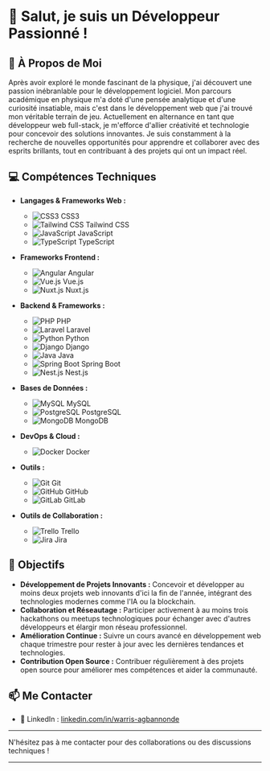 # 👋 Salut, je suis un Développeur Passionné !

## 🚀 À Propos de Moi

Après avoir exploré le monde fascinant de la physique, j'ai découvert une passion inébranlable pour le développement logiciel. Mon parcours académique en physique m'a doté d'une pensée analytique et d'une curiosité insatiable, mais c'est dans le développement web que j'ai trouvé mon véritable terrain de jeu. Actuellement en alternance en tant que développeur web full-stack, je m'efforce d'allier créativité et technologie pour concevoir des solutions innovantes. Je suis constamment à la recherche de nouvelles opportunités pour apprendre et collaborer avec des esprits brillants, tout en contribuant à des projets qui ont un impact réel.

## 💻 Compétences Techniques

- **Langages & Frameworks Web :**
  - ![CSS3](https://img.shields.io/badge/-CSS3-1572B6?style=flat-square&logo=css3&logoColor=white&labelColor=282828&logoWidth=40)  CSS3
  - ![Tailwind CSS](https://img.shields.io/badge/-Tailwind_CSS-38B2AC?style=flat-square&logo=tailwind-css&logoColor=white&labelColor=282828&logoWidth=40)  Tailwind CSS
  - ![JavaScript](https://img.shields.io/badge/-JavaScript-F7DF1E?style=flat-square&logo=javascript&logoColor=black&labelColor=282828&logoWidth=40)  JavaScript
  - ![TypeScript](https://img.shields.io/badge/-TypeScript-007ACC?style=flat-square&logo=typescript&logoColor=white&labelColor=282828&logoWidth=40)  TypeScript

- **Frameworks Frontend :**
  - ![Angular](https://img.shields.io/badge/-Angular-DD0031?style=flat-square&logo=angular&logoColor=white&labelColor=282828&logoWidth=40)  Angular
  - ![Vue.js](https://img.shields.io/badge/-Vue.js-4FC08D?style=flat-square&logo=vue.js&logoColor=white&labelColor=282828&logoWidth=40)  Vue.js
  - ![Nuxt.js](https://img.shields.io/badge/-Nuxt.js-4FC08D?style=flat-square&logo=nuxt.js&logoColor=white&labelColor=282828&logoWidth=40)  Nuxt.js

- **Backend & Frameworks :**
  - ![PHP](https://img.shields.io/badge/-PHP-777BB4?style=flat-square&logo=php&logoColor=white&labelColor=282828&logoWidth=40)  PHP
  - ![Laravel](https://img.shields.io/badge/-Laravel-FF2D20?style=flat-square&logo=laravel&logoColor=white&labelColor=282828&logoWidth=40)  Laravel
  - ![Python](https://img.shields.io/badge/-Python-3776AB?style=flat-square&logo=python&logoColor=white&labelColor=282828&logoWidth=40)  Python
  - ![Django](https://img.shields.io/badge/-Django-092E20?style=flat-square&logo=django&logoColor=white&labelColor=282828&logoWidth=40)  Django
  - ![Java](https://img.shields.io/badge/-Java-ED8B00?style=flat-square&logo=java&logoColor=white&labelColor=282828&logoWidth=40)  Java
  - ![Spring Boot](https://img.shields.io/badge/-Spring_Boot-6DB33F?style=flat-square&logo=spring-boot&logoColor=white&labelColor=282828&logoWidth=40)  Spring Boot
  - ![Nest.js](https://img.shields.io/badge/-Nest.js-E0234E?style=flat-square&logo=nestjs&logoColor=white&labelColor=282828&logoWidth=40)  Nest.js

- **Bases de Données :**
  - ![MySQL](https://img.shields.io/badge/-MySQL-4479A1?style=flat-square&logo=mysql&logoColor=white&labelColor=282828&logoWidth=40)  MySQL
  - ![PostgreSQL](https://img.shields.io/badge/-PostgreSQL-336791?style=flat-square&logo=postgresql&logoColor=white&labelColor=282828&logoWidth=40)  PostgreSQL
  - ![MongoDB](https://img.shields.io/badge/-MongoDB-47A248?style=flat-square&logo=mongodb&logoColor=white&labelColor=282828&logoWidth=40)  MongoDB

- **DevOps & Cloud :**
  - ![Docker](https://img.shields.io/badge/-Docker-2496ED?style=flat-square&logo=docker&logoColor=white&labelColor=282828&logoWidth=40)  Docker

- **Outils :**
  - ![Git](https://img.shields.io/badge/-Git-F05032?style=flat-square&logo=git&logoColor=white&labelColor=282828&logoWidth=40)  Git
  - ![GitHub](https://img.shields.io/badge/-GitHub-181717?style=flat-square&logo=github&logoColor=white&labelColor=282828&logoWidth=40)  GitHub
  - ![GitLab](https://img.shields.io/badge/-GitLab-FCA121?style=flat-square&logo=gitlab&logoColor=white&labelColor=282828&logoWidth=40)  GitLab

- **Outils de Collaboration :**
  - ![Trello](https://img.shields.io/badge/-Trello-0052CC?style=flat-square&logo=trello&logoColor=white&labelColor=282828&logoWidth=40)  Trello
  - ![Jira](https://img.shields.io/badge/-Jira-0052CC?style=flat-square&logo=jira&logoColor=white&labelColor=282828&logoWidth=40)  Jira

## 🌟 Objectifs

- **Développement de Projets Innovants :** Concevoir et développer au moins deux projets web innovants d'ici la fin de l'année, intégrant des technologies modernes comme l'IA ou la blockchain.
- **Collaboration et Réseautage :** Participer activement à au moins trois hackathons ou meetups technologiques pour échanger avec d'autres développeurs et élargir mon réseau professionnel.
- **Amélioration Continue :** Suivre un cours avancé en développement web chaque trimestre pour rester à jour avec les dernières tendances et technologies.
- **Contribution Open Source :** Contribuer régulièrement à des projets open source pour améliorer mes compétences et aider la communauté.

## 📫 Me Contacter

- 🔗 LinkedIn : [linkedin.com/in/warris-agbannonde](www.linkedin.com/in/warris-agbannonde)

---

N'hésitez pas à me contacter pour des collaborations ou des discussions techniques !

---
